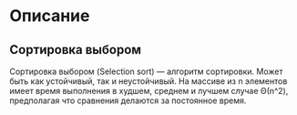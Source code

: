 # Описание

## Сортировка выбором

Сортировка выбором (Selection sort) — алгоритм сортировки. Может быть как устойчивый, так и неустойчивый. На массиве из n элементов имеет время выполнения в худшем, среднем и лучшем случае Θ(n^2), предполагая что сравнения делаются за постоянное время.
